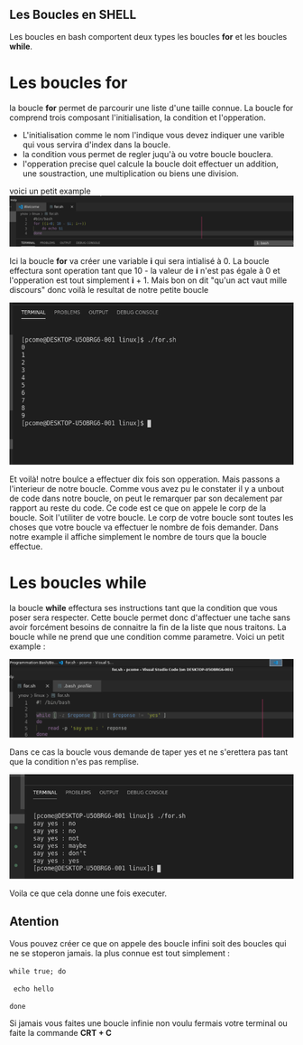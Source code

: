 ## Les Boucles en SHELL

Les boucles en bash comportent deux types les boucles **for** et les boucles **while**.

# Les boucles **for**

la boucle **for** permet de parcourir une liste d'une taille connue. La boucle for comprend trois composant l'initialisation, la condition et l'opperation.
- L'initialisation comme le nom l'indique vous devez indiquer une varible qui vous servira d'index dans la boucle.
- la condition vous permet de regler juqu'à ou votre boucle bouclera.
- l'opperation precise quel calcule la boucle doit effectuer un addition, une soustraction, une multiplication ou biens une division.

voici un petit example
![for example](./picture/Screenshot_2020-12-10_08-57-50.png)

Ici la boucle **for** va créer une variable **i** qui sera intialisé à 0. La boucle effectura sont operation tant que 10 - la valeur de **i** n'est pas égale à 0 et l'opperation est tout simplement **i** + 1. Mais bon on dit "qu'un act vaut mille discours" donc voilà le resultat de notre petite boucle

![for result](./picture/Screenshot_2020-12-10_08-58-14.png)

Et voilà! notre boulce a effectuer dix fois son opperation. Mais passons a l'interieur de notre boucle.
Comme vous avez pu le constater il y a unbout de code dans notre boucle, on peut le remarquer par son decalement par rapport au reste du code. Ce code est ce que on appele le corp de la boucle. Soit l'utiliter de votre boucle. Le corp de votre boucle sont toutes les choses que votre boucle va effectuer le nombre de fois demander. Dans notre example il affiche simplement le nombre de tours que la boucle effectue.

# Les boucles **while**

la boucle **while** effectura ses instructions tant que la condition que vous poser sera respecter. Cette boucle permet donc d'affectuer une tache sans avoir forcément besoins de connaitre la fin de la liste que nous traitons.
La boucle while ne prend que une condition comme parametre. Voici un petit example :

![while exemle](./picture/Screenshot_2020-12-10_11-19-30.png)

Dans ce cas la boucle vous demande de taper yes et ne s'erettera pas tant que la condition n'es pas remplise.

![while result](./picture/Screenshot_2020-12-10_11-20-36.png)

Voila ce que cela donne une fois executer.

## Atention 

Vous pouvez créer ce que on appele des boucle infini soit des boucles qui ne se stoperon jamais. la plus connue est tout simplement :

`while true; do`
 
 ` echo hello`

`done`

Si jamais vous faites une boucle infinie non voulu fermais votre terminal ou faite la commande **CRT + C**
